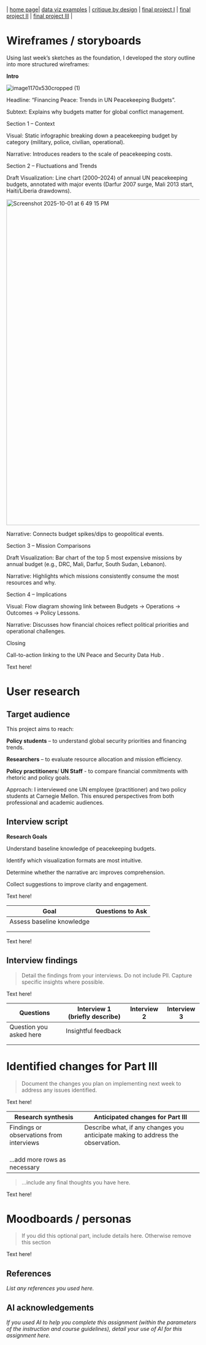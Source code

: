 | [home page](https://shishankmustang10.github.io/Shishank_CMU/)| [data viz examples](dataviz-examples) | [critique by design](critique-by-design) | [final project I](final-project-part-one) | [final project II](final-project-part-two) | [final project III](final-project-part-three) |

# Wireframes / storyboards

Using last week’s sketches as the foundation, I developed the story outline into more structured wireframes:

**Intro**

![image1170x530cropped (1)](https://github.com/user-attachments/assets/30e525a2-9b2c-4f9a-88fa-0c948f2a79e2)



Headline: “Financing Peace: Trends in UN Peacekeeping Budgets”.

Subtext: Explains why budgets matter for global conflict management.

Section 1 – Context

Visual: Static infographic breaking down a peacekeeping budget by category (military, police, civilian, operational).

Narrative: Introduces readers to the scale of peacekeeping costs.

Section 2 – Fluctuations and Trends

Draft Visualization: Line chart (2000–2024) of annual UN peacekeeping budgets, annotated with major events (Darfur 2007 surge, Mali 2013 start, Haiti/Liberia drawdowns).

<img width="1260" height="850" alt="Screenshot 2025-10-01 at 6 49 15 PM" src="https://github.com/user-attachments/assets/41c68031-b4a6-48d3-80c7-b23744dd44f9" />

Narrative: Connects budget spikes/dips to geopolitical events.

Section 3 – Mission Comparisons

Draft Visualization: Bar chart of the top 5 most expensive missions by annual budget (e.g., DRC, Mali, Darfur, South Sudan, Lebanon).

Narrative: Highlights which missions consistently consume the most resources and why.

Section 4 – Implications

Visual: Flow diagram showing link between Budgets → Operations → Outcomes → Policy Lessons.

Narrative: Discusses how financial choices reflect political priorities and operational challenges.

Closing

Call-to-action linking to the UN Peace and Security Data Hub
. 

Text here!

# User research 

## Target audience
This project aims to reach:

**Policy students** – to understand global security priorities and financing trends.

**Researchers** – to evaluate resource allocation and mission efficiency.

**Policy practitioners**/ **UN Staff** - to compare financial commitments with rhetoric and policy goals.

Approach: I interviewed one UN employee (practitioner) and two policy students at Carnegie Mellon. This ensured perspectives from both professional and academic audiences.


## Interview script

**Research Goals**

Understand baseline knowledge of peacekeeping budgets.

Identify which visualization formats are most intuitive.

Determine whether the narrative arc improves comprehension.

Collect suggestions to improve clarity and engagement.

Text here!



| Goal | Questions to Ask |
|------|------------------|
|Assess baseline knowledge|                  |
|      |                  |
|      |                  |


Text here!

## Interview findings
> Detail the findings from your interviews.  Do not include PII.  Capture specific insights where possible.

Text here!

| Questions               | Interview 1 (briefly describe) | Interview 2 | Interview 3 |
|-------------------------|--------------------------------|-------------|-------------|
| Question you asked here | Insightful feedback            |             |             |
|                         |                                |             |             |
|                         |                                |             |             |


# Identified changes for Part III
> Document the changes you plan on implementing next week to address any issues identified.  

Text here!

| Research synthesis                       | Anticipated changes for Part III                                                |
|------------------------------------------|---------------------------------------------------------------------------------|
| Findings or observations from interviews | Describe what, if any changes you anticipate making to address the observation. |
|                                          |                                                                                 |
|                                          |                                                                                 |
|                                          |                                                                                 |
| ...add more rows as necessary            |                                                                                 |

> ...include any final thoughts you have here. 

Text here!

# Moodboards / personas
> If you did this optional part, include details here.  Otherwise remove this section

Text here!

## References
_List any references you used here._

## AI acknowledgements
_If you used AI to help you complete this assignment (within the parameters of the instruction and course guidelines), detail your use of AI for this assignment here._

